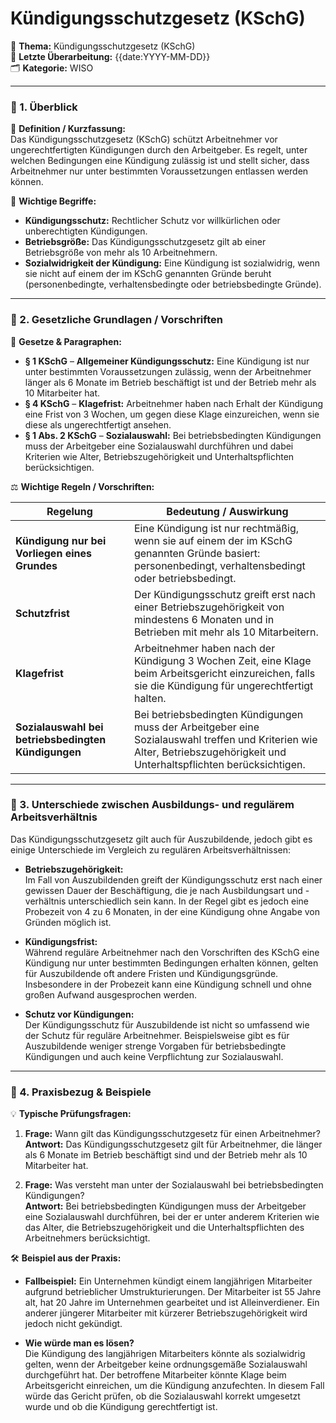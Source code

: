 # Kündigungsschutzgesetz (KSchG)

📌 **Thema:** Kündigungsschutzgesetz (KSchG)  
📅 **Letzte Überarbeitung:** {{date:YYYY-MM-DD}}  
🗂 **Kategorie:** WISO

---

### 🔹 1. **Überblick**

📖 **Definition / Kurzfassung:**  
Das Kündigungsschutzgesetz (KSchG) schützt Arbeitnehmer vor ungerechtfertigten Kündigungen durch den Arbeitgeber. Es regelt, unter welchen Bedingungen eine Kündigung zulässig ist und stellt sicher, dass Arbeitnehmer nur unter bestimmten Voraussetzungen entlassen werden können.

🔑 **Wichtige Begriffe:**

- **Kündigungsschutz:** Rechtlicher Schutz vor willkürlichen oder unberechtigten Kündigungen.
- **Betriebsgröße:** Das Kündigungsschutzgesetz gilt ab einer Betriebsgröße von mehr als 10 Arbeitnehmern.
- **Sozialwidrigkeit der Kündigung:** Eine Kündigung ist sozialwidrig, wenn sie nicht auf einem der im KSchG genannten Gründe beruht (personenbedingte, verhaltensbedingte oder betriebsbedingte Gründe).

---

### 🔹 2. **Gesetzliche Grundlagen / Vorschriften**

📜 **Gesetze & Paragraphen:**

- **§ 1 KSchG** – **Allgemeiner Kündigungsschutz:** Eine Kündigung ist nur unter bestimmten Voraussetzungen zulässig, wenn der Arbeitnehmer länger als 6 Monate im Betrieb beschäftigt ist und der Betrieb mehr als 10 Mitarbeiter hat.
- **§ 4 KSchG** – **Klagefrist:** Arbeitnehmer haben nach Erhalt der Kündigung eine Frist von 3 Wochen, um gegen diese Klage einzureichen, wenn sie diese als ungerechtfertigt ansehen.
- **§ 1 Abs. 2 KSchG** – **Sozialauswahl:** Bei betriebsbedingten Kündigungen muss der Arbeitgeber eine Sozialauswahl durchführen und dabei Kriterien wie Alter, Betriebszugehörigkeit und Unterhaltspflichten berücksichtigen.

⚖️ **Wichtige Regeln / Vorschriften:**

|**Regelung**|**Bedeutung / Auswirkung**|
|---|---|
|**Kündigung nur bei Vorliegen eines Grundes**|Eine Kündigung ist nur rechtmäßig, wenn sie auf einem der im KSchG genannten Gründe basiert: personenbedingt, verhaltensbedingt oder betriebsbedingt.|
|**Schutzfrist**|Der Kündigungsschutz greift erst nach einer Betriebszugehörigkeit von mindestens 6 Monaten und in Betrieben mit mehr als 10 Mitarbeitern.|
|**Klagefrist**|Arbeitnehmer haben nach der Kündigung 3 Wochen Zeit, eine Klage beim Arbeitsgericht einzureichen, falls sie die Kündigung für ungerechtfertigt halten.|
|**Sozialauswahl bei betriebsbedingten Kündigungen**|Bei betriebsbedingten Kündigungen muss der Arbeitgeber eine Sozialauswahl treffen und Kriterien wie Alter, Betriebszugehörigkeit und Unterhaltspflichten berücksichtigen.|

---

### 🔹 3. **Unterschiede zwischen Ausbildungs- und regulärem Arbeitsverhältnis**

Das Kündigungsschutzgesetz gilt auch für Auszubildende, jedoch gibt es einige Unterschiede im Vergleich zu regulären Arbeitsverhältnissen:

- **Betriebszugehörigkeit:**  
    Im Fall von Auszubildenden greift der Kündigungsschutz erst nach einer gewissen Dauer der Beschäftigung, die je nach Ausbildungsart und -verhältnis unterschiedlich sein kann. In der Regel gibt es jedoch eine Probezeit von 4 zu 6 Monaten, in der eine Kündigung ohne Angabe von Gründen möglich ist.
    
- **Kündigungsfrist:**  
    Während reguläre Arbeitnehmer nach den Vorschriften des KSchG eine Kündigung nur unter bestimmten Bedingungen erhalten können, gelten für Auszubildende oft andere Fristen und Kündigungsgründe. Insbesondere in der Probezeit kann eine Kündigung schnell und ohne großen Aufwand ausgesprochen werden.
    
- **Schutz vor Kündigungen:**  
    Der Kündigungsschutz für Auszubildende ist nicht so umfassend wie der Schutz für reguläre Arbeitnehmer. Beispielsweise gibt es für Auszubildende weniger strenge Vorgaben für betriebsbedingte Kündigungen und auch keine Verpflichtung zur Sozialauswahl.
    

---

### 🔹 4. **Praxisbezug & Beispiele**

💡 **Typische Prüfungsfragen:**

1. **Frage:** Wann gilt das Kündigungsschutzgesetz für einen Arbeitnehmer?  
    **Antwort:** Das Kündigungsschutzgesetz gilt für Arbeitnehmer, die länger als 6 Monate im Betrieb beschäftigt sind und der Betrieb mehr als 10 Mitarbeiter hat.
    
2. **Frage:** Was versteht man unter der Sozialauswahl bei betriebsbedingten Kündigungen?  
    **Antwort:** Bei betriebsbedingten Kündigungen muss der Arbeitgeber eine Sozialauswahl durchführen, bei der er unter anderem Kriterien wie das Alter, die Betriebszugehörigkeit und die Unterhaltspflichten des Arbeitnehmers berücksichtigt.
    

🛠 **Beispiel aus der Praxis:**

- **Fallbeispiel:** Ein Unternehmen kündigt einem langjährigen Mitarbeiter aufgrund betrieblicher Umstrukturierungen. Der Mitarbeiter ist 55 Jahre alt, hat 20 Jahre im Unternehmen gearbeitet und ist Alleinverdiener. Ein anderer jüngerer Mitarbeiter mit kürzerer Betriebszugehörigkeit wird jedoch nicht gekündigt.
    
- **Wie würde man es lösen?**  
    Die Kündigung des langjährigen Mitarbeiters könnte als sozialwidrig gelten, wenn der Arbeitgeber keine ordnungsgemäße Sozialauswahl durchgeführt hat. Der betroffene Mitarbeiter könnte Klage beim Arbeitsgericht einreichen, um die Kündigung anzufechten. In diesem Fall würde das Gericht prüfen, ob die Sozialauswahl korrekt umgesetzt wurde und ob die Kündigung gerechtfertigt ist.
    
